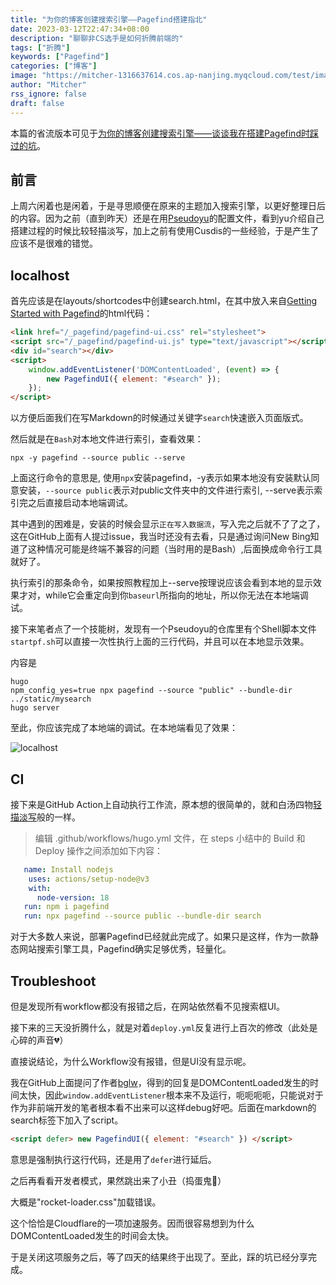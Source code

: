 ```yaml
---
title: "为你的博客创建搜索引擎——Pagefind搭建指北"
date: 2023-03-12T22:47:34+08:00
description: "聊聊非CS选手是如何折腾前端的"
tags: ["折腾"]
keywords: ["Pagefind"]
categories: ["博客"]
image: "https://mitcher-1316637614.cos.ap-nanjing.myqcloud.com/test/image-20230313001534638.png"
author: "Mitcher"
rss_ignore: false
draft: false
---
```


本篇的省流版本可见于[为你的博客创建搜索引擎——谈谈我在搭建Pagefind时踩过的坑](https://www.huang-zifeng.com/p/为你的博客创建搜索引擎谈谈我在搭建pagefind时踩过的坑/)。
<!--more-->

## 前言

上周六闲着也是闲着，于是寻思顺便在原来的主题加入搜索引擎，以更好整理日后的内容。因为之前（直到昨天）还是在用[Pseudoyu](www.pseudoyu.com)的配置文件，看到yu介绍自己搭建过程的时候比较轻描淡写，加上之前有使用Cusdis的一些经验，于是产生了应该不是很难的错觉。

## localhost

首先应该是在layouts/shortcodes中创建search.html，在其中放入来自[Getting Started with Pagefind](https://pagefind.app/docs/)的html代码：

```html
<link href="/_pagefind/pagefind-ui.css" rel="stylesheet">
<script src="/_pagefind/pagefind-ui.js" type="text/javascript"></script>
<div id="search"></div>
<script>
    window.addEventListener('DOMContentLoaded', (event) => {
        new PagefindUI({ element: "#search" });
    });
</script>
```

以方便后面我们在写Markdown的时候通过关键字`search`快速嵌入页面版式。

然后就是在`Bash`对本地文件进行索引，查看效果：

```
npx -y pagefind --source public --serve
```

上面这行命令的意思是, 使用`npx`安装pagefind，-y表示如果本地没有安装默认同意安装，`--source public`表示对public文件夹中的文件进行索引, --serve表示索引完之后直接启动本地端调试。

其中遇到的困难是，安装的时候会显示`正在写入数据流`，写入完之后就不了了之了，这在GitHub上面有人提过issue，我当时还没有去看，只是通过询问New Bing知道了这种情况可能是终端不兼容的问题（当时用的是Bash）,后面换成命令行工具就好了。

执行索引的那条命令，如果按照教程加上--serve按理说应该会看到本地的显示效果才对，while它会重定向到你`baseurl`所指向的地址，所以你无法在本地端调试。

接下来笔者点了一个技能树，发现有一个Pseudoyu的仓库里有个Shell脚本文件`startpf.sh`可以直接一次性执行上面的三行代码，并且可以在本地显示效果。

内容是

```shell
hugo
npm_config_yes=true npx pagefind --source "public" --bundle-dir ../static/mysearch
hugo server
```

至此，你应该完成了本地端的调试。在本地端看见了效果：

![localhost](https://mitcher-1316637614.cos.ap-nanjing.myqcloud.com/test/image-20230313001534638.png)

## CI

接下来是GitHub Action上自动执行工作流，原本想的很简单的，就和白汤四物[轻描淡写](https://www.fournoas.com/posts/adding-full-text-search-to-a-hugo-static-website/)般的一样。

> 编辑 .github/workflows/hugo.yml 文件，在 steps 小结中的 Build 和 Deploy 操作之间添加如下内容：
```yaml
   name: Install nodejs
    uses: actions/setup-node@v3
    with:
      node-version: 18
   run: npm i pagefind
   run: npx pagefind --source public --bundle-dir search
```
对于大多数人来说，部署Pagefind已经就此完成了。如果只是这样，作为一款静态网站搜索引擎工具，Pagefind确实足够优秀，轻量化。

## Troubleshoot

但是发现所有workflow都没有报错之后，在网站依然看不见搜索框UI。

接下来的三天没折腾什么，就是对着`deploy.yml`反复进行上百次的修改（此处是心碎的声音💔）

直接说结论，为什么Workflow没有报错，但是UI没有显示呢。

我在GitHub上面提问了作者[bglw](https://github.com/bglw)，得到的回复是DOMContentLoaded发生的时间太快，因此`window.addEventListener`根本来不及运行，呃呃呃呃，只能说对于作为非前端开发的笔者根本看不出来可以这样debug好吧。后面在markdown的search标签下加入了script。

```html
<script defer> new PagefindUI({ element: "#search" }) </script>
```

意思是强制执行这行代码，还是用了`defer`进行延后。

之后再看看开发者模式，果然跳出来了小丑（捣蛋鬼👻）

大概是"rocket-loader.css"加载错误。

这个恰恰是Cloudflare的一项加速服务。因而很容易想到为什么DOMContentLoaded发生的时间会太快。

于是关闭这项服务之后，等了四天的结果终于出现了。至此，踩的坑已经分享完成。

